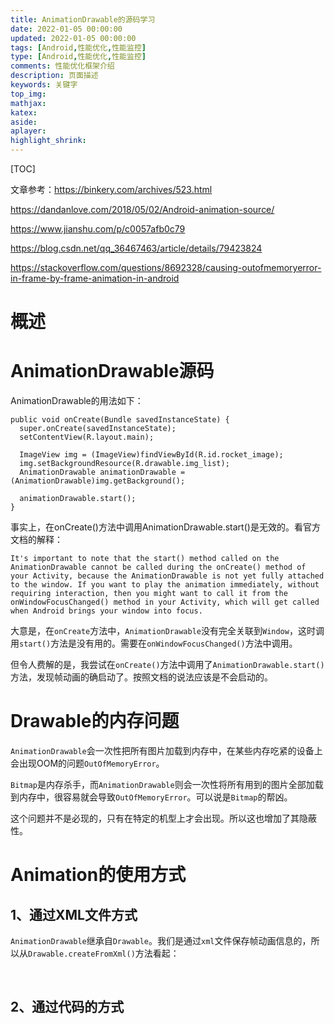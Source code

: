 ```yaml
---
title: AnimationDrawable的源码学习
date: 2022-01-05 00:00:00
updated: 2022-01-05 00:00:00
tags: [Android,性能优化,性能监控]
type: [Android,性能优化,性能监控]
comments: 性能优化框架介绍
description: 页面描述
keywords: 关键字
top_img:
mathjax:
katex:
aside:
aplayer:
highlight_shrink:
---
```


[TOC]



文章参考：https://binkery.com/archives/523.html

https://dandanlove.com/2018/05/02/Android-animation-source/

https://www.jianshu.com/p/c0057afb0c79

https://blog.csdn.net/qq_36467463/article/details/79423824

https://stackoverflow.com/questions/8692328/causing-outofmemoryerror-in-frame-by-frame-animation-in-android



# 概述

# AnimationDrawable源码

AnimationDrawable的用法如下：

```
public void onCreate(Bundle savedInstanceState) {
  super.onCreate(savedInstanceState);
  setContentView(R.layout.main);

  ImageView img = (ImageView)findViewById(R.id.rocket_image);
  img.setBackgroundResource(R.drawable.img_list);
  AnimationDrawable animationDrawable = (AnimationDrawable)img.getBackground();
  
  animationDrawable.start();
}
```

​		事实上，在onCreate()方法中调用AnimationDrawable.start()是无效的。看官方文档的解释：

```
It's important to note that the start() method called on the AnimationDrawable cannot be called during the onCreate() method of your Activity, because the AnimationDrawable is not yet fully attached to the window. If you want to play the animation immediately, without requiring interaction, then you might want to call it from the onWindowFocusChanged() method in your Activity, which will get called when Android brings your window into focus.
```

​		大意是，在`onCreate`方法中，`AnimationDrawable`没有完全关联到`Window`，这时调用`start()`方法是没有用的。需要在`onWindowFocusChanged()`方法中调用。

​		但令人费解的是，我尝试在`onCreate()`方法中调用了`AnimationDrawable.start()`方法，发现帧动画的确启动了。按照文档的说法应该是不会启动的。

# Drawable的内存问题

​		`AnimationDrawable`会一次性把所有图片加载到内存中，在某些内存吃紧的设备上会出现OOM的问题`OutOfMemoryError`。

​		`Bitmap`是内存杀手，而`AnimationDrawable`则会一次性将所有用到的图片全部加载到内存中，很容易就会导致`OutOfMemoryError`。可以说是`Bitmap`的帮凶。

​		这个问题并不是必现的，只有在特定的机型上才会出现。所以这也增加了其隐蔽性。



# Animation的使用方式

## 		1、通过XML文件方式

​		`AnimationDrawable`继承自`Drawable`。我们是通过`xml`文件保存帧动画信息的，所以从`Drawable.createFromXml()`方法看起：

​		



## 		2、通过代码的方式











